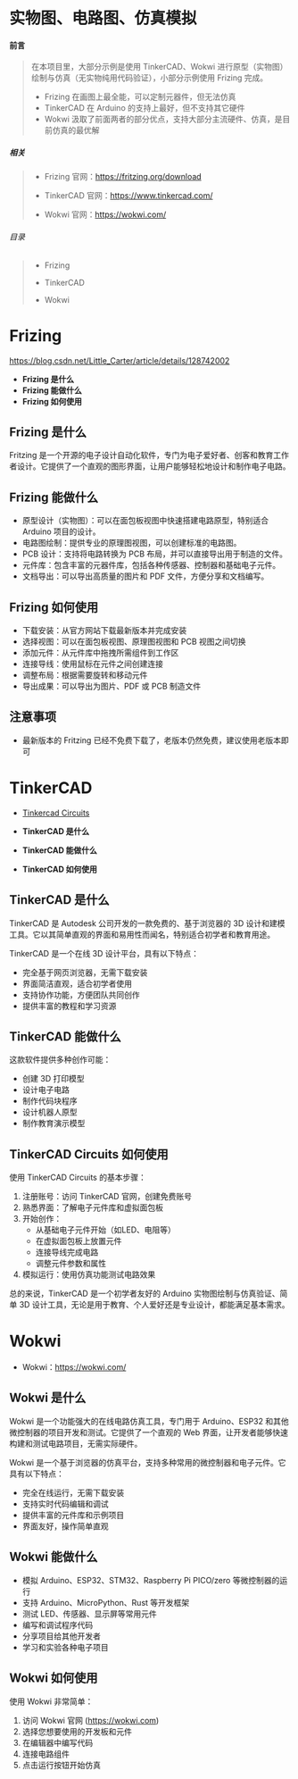 # 实物图、电路图、仿真模拟

#### 前言

> 在本项目里，大部分示例是使用 TinkerCAD、Wokwi 进行原型（实物图）绘制与仿真（无实物纯用代码验证），小部分示例使用 Frizing 完成。
>
> - Frizing 在画图上最全能，可以定制元器件，但无法仿真
> - TinkerCAD 在 Arduino 的支持上最好，但不支持其它硬件
> - Wokwi 汲取了前面两者的部分优点，支持大部分主流硬件、仿真，是目前仿真的最优解

##### 相关

> - Frizing 官网：https://fritzing.org/download
>
> -  TinkerCAD 官网：https://www.tinkercad.com/
>
> -  Wokwi 官网：https://wokwi.com/

###### 目录

> -  Frizing
>
> -  TinkerCAD
>
> -  Wokwi

#  Frizing

https://blog.csdn.net/Little_Carter/article/details/128742002

- **Frizing 是什么**
- **Frizing 能做什么**
- **Frizing 如何使用**

## Frizing 是什么

Fritzing 是一个开源的电子设计自动化软件，专门为电子爱好者、创客和教育工作者设计。它提供了一个直观的图形界面，让用户能够轻松地设计和制作电子电路。

## Frizing 能做什么

- 原型设计（实物图）：可以在面包板视图中快速搭建电路原型，特别适合 Arduino 项目的设计。
- 电路图绘制：提供专业的原理图视图，可以创建标准的电路图。
- PCB 设计：支持将电路转换为 PCB 布局，并可以直接导出用于制造的文件。
- 元件库：包含丰富的元器件库，包括各种传感器、控制器和基础电子元件。
- 文档导出：可以导出高质量的图片和 PDF 文件，方便分享和文档编写。

## Frizing 如何使用

- 下载安装：从官方网站下载最新版本并完成安装
- 选择视图：可以在面包板视图、原理图视图和 PCB 视图之间切换
- 添加元件：从元件库中拖拽所需组件到工作区
- 连接导线：使用鼠标在元件之间创建连接
- 调整布局：根据需要旋转和移动元件
- 导出成果：可以导出为图片、PDF 或 PCB 制造文件

## 注意事项

- 最新版本的 Fritzing 已经不免费下载了，老版本仍然免费，建议使用老版本即可

# TinkerCAD

- [Tinkercad Circuits](https://www.tinkercad.com/learn/circuits)

- **TinkerCAD 是什么**
- **TinkerCAD 能做什么**
- **TinkerCAD 如何使用**

## TinkerCAD 是什么

TinkerCAD 是 Autodesk 公司开发的一款免费的、基于浏览器的 3D 设计和建模工具。它以其简单直观的界面和易用性而闻名，特别适合初学者和教育用途。

TinkerCAD 是一个在线 3D 设计平台，具有以下特点：

- 完全基于网页浏览器，无需下载安装
- 界面简洁直观，适合初学者使用
- 支持协作功能，方便团队共同创作
- 提供丰富的教程和学习资源

## TinkerCAD 能做什么

这款软件提供多种创作可能：

- 创建 3D 打印模型
- 设计电子电路
- 制作代码块程序
- 设计机器人原型
- 制作教育演示模型

## TinkerCAD Circuits 如何使用

使用 TinkerCAD Circuits 的基本步骤：

1. 注册账号：访问 TinkerCAD 官网，创建免费账号
2. 熟悉界面：了解电子元件库和虚拟面包板
3. 开始创作：
    - 从基础电子元件开始（如LED、电阻等）
    - 在虚拟面包板上放置元件
    - 连接导线完成电路
    - 调整元件参数和属性
4. 模拟运行：使用仿真功能测试电路效果

总的来说，TinkerCAD 是一个初学者友好的 Arduino 实物图绘制与仿真验证、简单 3D 设计工具，无论是用于教育、个人爱好还是专业设计，都能满足基本需求。

# Wokwi

- Wokwi：https://wokwi.com/

## Wokwi 是什么

Wokwi 是一个功能强大的在线电路仿真工具，专门用于 Arduino、ESP32 和其他微控制器的项目开发和测试。它提供了一个直观的 Web 界面，让开发者能够快速构建和测试电路项目，无需实际硬件。

Wokwi 是一个基于浏览器的仿真平台，支持多种常用的微控制器和电子元件。它具有以下特点：

- 完全在线运行，无需下载安装
- 支持实时代码编辑和调试
- 提供丰富的元件库和示例项目
- 界面友好，操作简单直观

## Wokwi 能做什么

- 模拟 Arduino、ESP32、STM32、Raspberry Pi PICO/zero 等微控制器的运行
- 支持 Arduino、MicroPython、Rust 等开发框架
- 测试 LED、传感器、显示屏等常用元件
- 编写和调试程序代码
- 分享项目给其他开发者
- 学习和实验各种电子项目

## Wokwi 如何使用

使用 Wokwi 非常简单：

1. 访问 Wokwi 官网 (https://wokwi.com)
2. 选择您想要使用的开发板和元件
3. 在编辑器中编写代码
4. 连接电路组件
5. 点击运行按钮开始仿真
